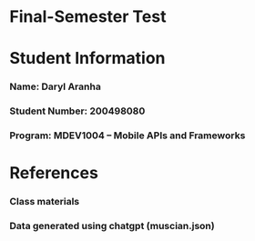 # Final-Semester Test

# Student Information

### Name: Daryl Aranha

### Student Number: 200498080

### Program: MDEV1004 – Mobile APIs and Frameworks

# References

### Class materials

### Data generated using chatgpt (muscian.json)
